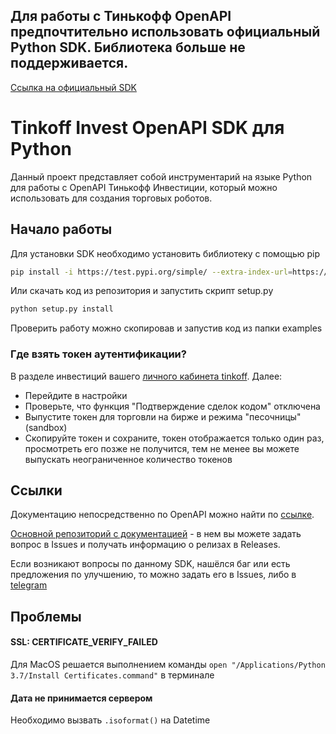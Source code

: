 ## Для работы с Тинькофф OpenAPI предпочтительно использовать официальный Python SDK. Библиотека больше не поддерживается.
[Ссылка на официальный SDK](https://github.com/Tinkoff/invest-python)
 


# Tinkoff Invest OpenAPI SDK для Python

Данный проект представляет собой инструментарий на языке Python для работы с OpenAPI Тинькофф Инвестиции, который можно
использовать для создания торговых роботов.

## Начало работы

Для установки SDK необходимо установить библиотеку с помощью pip
```bash
pip install -i https://test.pypi.org/simple/ --extra-index-url=https://pypi.org/simple/ tinkoff-invest-openapi-client
```

Или скачать код из репозитория и запустить скрипт setup.py
```bash
python setup.py install
```

Проверить работу можно скопировав и запустив код из папки examples 

### Где взять токен аутентификации?

В разделе инвестиций вашего [личного кабинета tinkoff](https://www.tinkoff.ru/invest/). Далее:

* Перейдите в настройки
* Проверьте, что функция "Подтверждение сделок кодом" отключена
* Выпустите токен для торговли на бирже и режима "песочницы" (sandbox)
* Скопируйте токен и сохраните, токен отображается только один раз, просмотреть его позже не получится, тем не менее вы
  можете выпускать неограниченное количество токенов

## Ссылки

Документацию непосредственно по OpenAPI можно найти по [ссылке](https://api-invest.tinkoff.ru/openapi/docs/).

[Основной репозиторий с документацией](https://github.com/TinkoffCreditSystems/invest-openapi/) - в нем вы можете задать вопрос в Issues и получать информацию о релизах в Releases.

Если возникают вопросы по данному SDK, нашёлся баг или есть предложения по улучшению, то можно задать его в Issues, либо в [telegram](https://t.me/awethon)

## Проблемы

#### SSL: CERTIFICATE_VERIFY_FAILED
Для MacOS решается выполнением команды
`open "/Applications/Python 3.7/Install Certificates.command"`
в терминале

#### Дата не принимается сервером
Необходимо вызвать `.isoformat()` на Datetime
